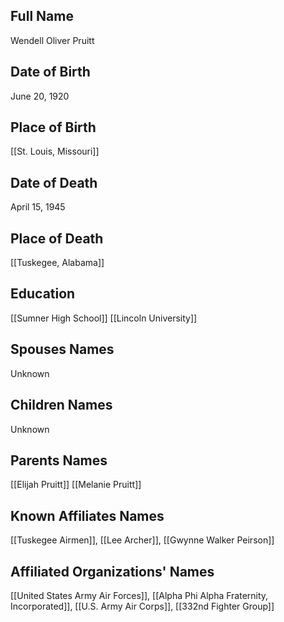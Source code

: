 ## Full Name
Wendell Oliver Pruitt

## Date of Birth
June 20, 1920

## Place of Birth
[[St. Louis, Missouri]]

## Date of Death
April 15, 1945

## Place of Death
[[Tuskegee, Alabama]]

## Education
[[Sumner High School]]
[[Lincoln University]]

## Spouses Names
Unknown

## Children Names
Unknown

## Parents Names
[[Elijah Pruitt]]
[[Melanie Pruitt]]

## Known Affiliates Names
[[Tuskegee Airmen]], [[Lee Archer]], [[Gwynne Walker Peirson]]

## Affiliated Organizations' Names
[[United States Army Air Forces]], [[Alpha Phi Alpha Fraternity, Incorporated]], [[U.S. Army Air Corps]], [[332nd Fighter Group]]

